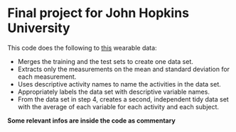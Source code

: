 # Final project for John Hopkins University
 
 This code does the following to [this](http://archive.ics.uci.edu/ml/datasets/Human+Activity+Recognition+Using+Smartphones) wearable data:
 
 - Merges the training and the test sets to create one data set.
 - Extracts only the measurements on the mean and standard deviation for each measurement.
 - Uses descriptive activity names to name the activities in the data set.
 - Appropriately labels the data set with descriptive variable names.
 - From the data set in step 4, creates a second, independent tidy data set with the average of each variable for each activity and each subject.
 
**Some relevant infos are inside the code as commentary**
